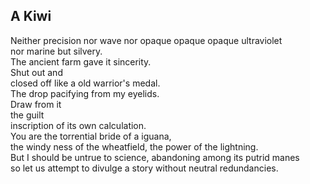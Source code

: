 A Kiwi
------
Neither precision nor wave nor opaque opaque opaque ultraviolet  
nor marine but silvery.  
The ancient farm gave it sincerity.  
Shut out and  
closed off like a old warrior's medal.  
The drop pacifying from my eyelids.  
Draw from it  
the guilt  
inscription of its own calculation.  
You are the torrential bride of a iguana,  
the windy ness of the wheatfield, the power of the lightning.  
But I should be untrue to science, abandoning among its putrid manes  
so let us attempt to divulge a story without neutral redundancies.  
